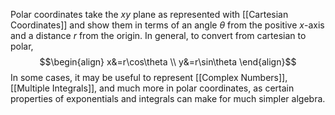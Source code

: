 Polar coordinates take the $xy$ plane as represented with [[Cartesian Coordinates]] and show them in terms of an angle $\theta$ from the positive $x$-axis and a distance $r$ from the origin.
In general, to convert from cartesian to polar, 
$$\begin{align} x&=r\cos\theta \\ y&=r\sin\theta \end{align}$$
In some cases, it may be useful to represent [[Complex Numbers]], [[Multiple Integrals]], and much more in polar coordinates, as certain properties of exponentials and integrals can make for much simpler algebra.